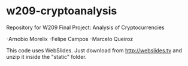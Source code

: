# w209-cryptoanalysis
Repository for W209 Final Project: Analysis of Cryptocurrencies

-Arnobio Morelix
-Felipe Campos
-Marcelo Queiroz

This code uses WebSlides. Just download from http://webslides.tv and unzip it inside the "static" folder.
